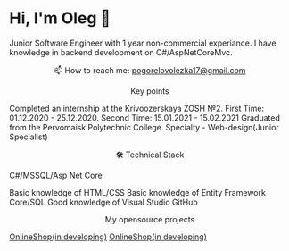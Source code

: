 # Hi, I'm Oleg 👋
Junior Software Engineer with 1 year non-commercial experiance. I have  knowledge in backend development on C#/AspNetCoreMvc.

<p align='center'>
   <a href="https://www.linkedin.com/in/oleg-pogorelov-6067981b0/">
   </a>
   <a href="https://t.me/aleh_123">
   </a>
<p align='center'>
   📫 How to reach me: <a href='mailto:pogorelovolezka17@gmail.com'>pogorelovolezka17@gmail.com</a>
</p>


<p align='center'>Key points</p>
<p>
   Completed an internship at the Krivoozerskaya ZOSH №2. First Time: 01.12.2020 - 25.12.2020. Second Time: 15.01.2021 - 15.02.2021
   Graduated from the Pervomaisk Polytechnic College. Specialty - Web-design(Junior Specialist)
</p>

<p align='center'>🛠 Technical Stack</p>
<p>C#/MSSQL/Asp Net Core</p>
<p>
   Basic knowledge of HTML/CSS
   Basic knowledge of Entity Framework Core/SQL
   Good knowledge of Visual Studio
   GitHub
</p>


<p align='center'>My opensource projects</p>
<p>
   <a href="https://github.com/pogorelovolezka/OnlineShop">OnlineShop(in developing)</a>
<a href="https://github.com/pogorelovolezka/OnlineShop">OnlineShop(in developing)</a>

</p>

<div align="center" style="margin: 40px 0">
   <a href="https://github.com/pogorelovolezka">
      
   </a>
</div>
